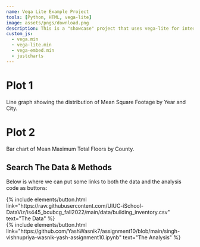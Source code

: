 ```yaml
---
name: Vega Lite Example Project
tools: [Python, HTML, vega-lite]
image: assets/pngs/download.png
description: This is a "showcase" project that uses vega-lite for interactive viz!
custom_js:
  - vega.min
  - vega-lite.min
  - vega-embed.min
  - justcharts
---
```



# Plot 1



<vegachart schema-url="{{ site.baseurl }}/assets/json/altair_buildings_chart.json" style="width: 100%"></vegachart>

Line graph showing the distribution of Mean Square Footage by Year and City.

# Plot 2

<vegachart schema-url="{{ site.baseurl }}/assets/json/altair_max_total_floors.json" style="width: 100%"></vegachart>

Bar chart of Mean Maximum Total Floors by County.

## Search The Data & Methods

Below is where we can put some links to both the data and the analysis code as buttons:

<!-- these are written in a combo of html and liquid --> 

<div class="left">
{% include elements/button.html link="https://raw.githubusercontent.com/UIUC-iSchool-DataViz/is445_bcubcg_fall2022/main/data/building_inventory.csv" text="The Data" %}
</div>

<div class="right">
{% include elements/button.html link="https://github.com/YashWasnik7/assignment10/blob/main/singh-vishnupriya-wasnik-yash-assignment10.ipynb" text="The Analysis" %}
</div>

